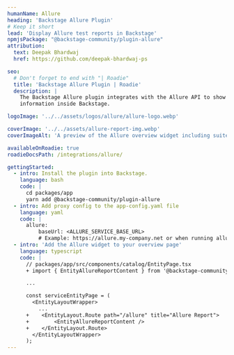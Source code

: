 ```yaml
---
humanName: Allure
heading: 'Backstage Allure Plugin'
# Keep it short
lead: 'Display Allure test reports in Backstage'
npmjsPackage: "@backstage-community/plugin-allure"
attribution:
  text: Deepak Bhardwaj
  href: https://github.com/deepak-bhardwaj-ps

seo:
  # Don't forget to end with "| Roadie"
  title: 'Backstage Allure Plugin | Roadie'
  description: |
    The Backstage Allure plugin integrates with the Allure API to show report
    information inside Backstage.

logoImage: '../../assets/logos/allure/allure-logo.webp'

coverImage: '../../assets/allure-report-img.webp'
coverImageAlt: 'A preview of the Allure overview widget including suites and environments.'

availableOnRoadie: true
roadieDocsPath: /integrations/allure/

gettingStarted:
  - intro: Install the plugin into Backstage.
    language: bash
    code: |
      cd packages/app
      yarn add @backstage-community/plugin-allure
  - intro: Add proxy config to the app-config.yaml file
    language: yaml
    code: |
      allure:
          baseUrl: <ALLURE_SERVICE_BASE_URL>
          # Example: https://allure.my-company.net or when running allure locally, http://localhost:5050/allure-docker-service
  - intro: 'Add the Allure widget to your overview page'
    language: typescript
    code: |
      // packages/app/src/components/catalog/EntityPage.tsx
      + import { EntityAllureReportContent } from '@backstage-community/plugin-allure';

      ...

      const serviceEntityPage = (
        <EntityLayoutWrapper>
          ...
      +    <EntityLayout.Route path="/allure" title="Allure Report">
      +        <EntityAllureReportContent />
      +    </EntityLayout.Route>
        </EntityLayoutWrapper>
      );
---
```


